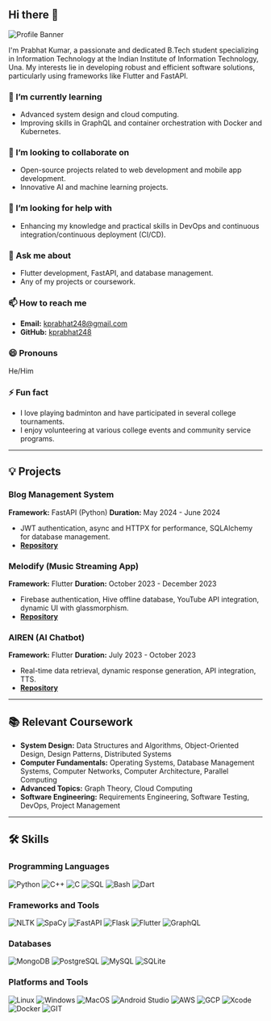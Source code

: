 ## Hi there 👋

<!--
**kprabhat248/kprabhat248** is a ✨ _special_ ✨ repository because its `README.md` (this file) appears on your GitHub profile.

Here are some ideas to get you started:

- 🔭 I’m currently working on ...
- 🌱 I’m currently learning ...
- 👯 I’m looking to collaborate on ...
- 🤔 I’m looking for help with ...
- 💬 Ask me about ...
- 📫 How to reach me: ...
- 😄 Pronouns: ...
- ⚡ Fun fact: ...
-->

![Profile Banner](https://via.placeholder.com/1000x200.png?text=Welcome+to+my+GitHub+Profile!)

I'm Prabhat Kumar, a passionate and dedicated B.Tech student specializing in Information Technology at the Indian Institute of Information Technology, Una. My interests lie in developing robust and efficient software solutions, particularly using frameworks like Flutter and FastAPI.


### 🌱 I’m currently learning
- Advanced system design and cloud computing.
- Improving skills in GraphQL and container orchestration with Docker and Kubernetes.

### 👯 I’m looking to collaborate on
- Open-source projects related to web development and mobile app development.
- Innovative AI and machine learning projects.

### 🤔 I’m looking for help with
- Enhancing my knowledge and practical skills in DevOps and continuous integration/continuous deployment (CI/CD).

### 💬 Ask me about
- Flutter development, FastAPI, and database management.
- Any of my projects or coursework.

### 📫 How to reach me
- **Email:** [kprabhat248@gmail.com](mailto:kprabhat248@gmail.com)
- **GitHub:** [kprabhat248](https://github.com/kprabhat248)


### 😄 Pronouns
He/Him

### ⚡ Fun fact
- I love playing badminton and have participated in several college tournaments.
- I enjoy volunteering at various college events and community service programs.

---
## 💡 Projects

### Blog Management System
**Framework:** FastAPI (Python)
**Duration:** May 2024 - June 2024
- JWT authentication, async and HTTPX for performance, SQLAlchemy for database management.
- **[Repository](https://github.com/kprabhat248/blogapicdmanager)**

### Melodify (Music Streaming App)
**Framework:** Flutter
**Duration:** October 2023 - December 2023
- Firebase authentication, Hive offline database, YouTube API integration, dynamic UI with glassmorphism.
- **[Repository](https://github.com/kprabhat248/melodify)**

### AIREN (AI Chatbot)
**Framework:** Flutter
**Duration:** July 2023 - October 2023
- Real-time data retrieval, dynamic response generation, API integration, TTS.
- **[Repository](https://github.com/kprabhat248/AIREN)**

---

## 📚 Relevant Coursework

- **System Design:** Data Structures and Algorithms, Object-Oriented Design, Design Patterns, Distributed Systems
- **Computer Fundamentals:** Operating Systems, Database Management Systems, Computer Networks, Computer Architecture, Parallel Computing
- **Advanced Topics:** Graph Theory, Cloud Computing
- **Software Engineering:** Requirements Engineering, Software Testing, DevOps, Project Management

---



## 🛠 Skills

### Programming Languages
![Python](https://img.shields.io/badge/-Python-000?&logo=Python)
![C++](https://img.shields.io/badge/-C++-000?&logo=C%2B%2B)
![C](https://img.shields.io/badge/-C-000?&logo=C)
![SQL](https://img.shields.io/badge/-SQL-000?&logo=MySQL)
![Bash](https://img.shields.io/badge/-Bash-000?&logo=GNU-Bash)
![Dart](https://img.shields.io/badge/-Dart-000?&logo=Dart)

### Frameworks and Tools
![NLTK](https://img.shields.io/badge/-NLTK-000?&logo=NLTK)
![SpaCy](https://img.shields.io/badge/-SpaCy-000?&logo=SpaCy)
![FastAPI](https://img.shields.io/badge/-FastAPI-000?&logo=FastAPI)
![Flask](https://img.shields.io/badge/-Flask-000?&logo=Flask)
![Flutter](https://img.shields.io/badge/-Flutter-000?&logo=Flutter)
![GraphQL](https://img.shields.io/badge/-GraphQL-000?&logo=GraphQL)

### Databases
![MongoDB](https://img.shields.io/badge/-MongoDB-000?&logo=MongoDB)
![PostgreSQL](https://img.shields.io/badge/-PostgreSQL-000?&logo=PostgreSQL)
![MySQL](https://img.shields.io/badge/-MySQL-000?&logo=MySQL)
![SQLite](https://img.shields.io/badge/-SQLite-000?&logo=SQLite)

### Platforms and Tools
![Linux](https://img.shields.io/badge/-Linux-000?&logo=Linux)
![Windows](https://img.shields.io/badge/-Windows-000?&logo=Windows)
![MacOS](https://img.shields.io/badge/-MacOS-000?&logo=MacOS)
![Android Studio](https://img.shields.io/badge/-Android_Studio-000?&logo=Android-Studio)
![AWS](https://img.shields.io/badge/-AWS-000?&logo=Amazon-AWS)
![GCP](https://img.shields.io/badge/-GCP-000?&logo=Google-Cloud)
![Xcode](https://img.shields.io/badge/-Xcode-000?&logo=Xcode)
![Docker](https://img.shields.io/badge/-Docker-000?&logo=Docker)
![GIT](https://img.shields.io/badge/-GIT-000?&logo=GIT)




